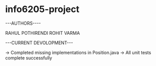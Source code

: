 # info6205-project


---AUTHORS----

RAHUL POTHIRENDI 
ROHIT VARMA

---CURRENT DEVOLOPMENT---

-> Completed missing implementations in Position.java
-> All unit tests complete successfully
